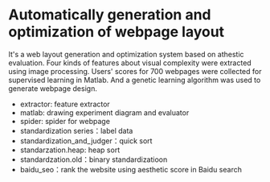 # Automatically generation and optimization of webpage layout
It's a web layout generation and optimization system based on athestic evaluation. Four kinds of features about visual complexity were extracted using image processing. Users' scores for 700 webpages were collected for supervised learning in Matlab. And a genetic learning algorithm was used to generate webpage design.
* extractor: feature extractor
* matlab: drawing experiment diagram and evaluator
* spider: spider for webpage
* standardization series：label data
* standardization_and_judger：quick sort
* standarzation.heap: heap sort
* standardzation.old：binary standardizatioon
* baidu_seo：rank the website using aesthetic score in Baidu search
